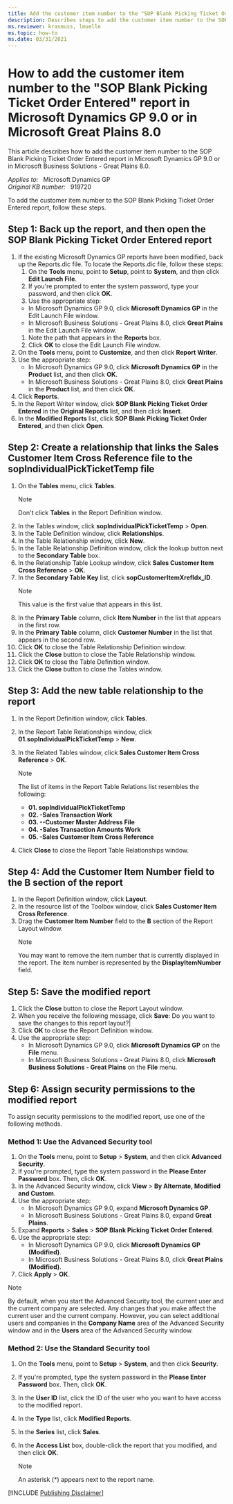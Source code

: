 ```yaml
---
title: Add the customer item number to the "SOP Blank Picking Ticket Order Entered" report in Microsoft Dynamics GP
description: Describes steps to add the customer item number to the SOP Blank Picking Ticket Order Entered report in Microsoft Dynamics GP 9.0 or in Microsoft Great Plains 8.0.
ms.reviewer: krasmuss, lmuelle
ms.topic: how-to
ms.date: 03/31/2021
---
```

# How to add the customer item number to the "SOP Blank Picking Ticket Order Entered" report in Microsoft Dynamics GP 9.0 or in Microsoft Great Plains 8.0

This article describes how to add the customer item number to the SOP Blank Picking Ticket Order Entered report in Microsoft Dynamics GP 9.0 or in Microsoft Business Solutions - Great Plains 8.0.

_Applies to:_ &nbsp; Microsoft Dynamics GP  
_Original KB number:_ &nbsp; 919720

To add the customer item number to the SOP Blank Picking Ticket Order Entered report, follow these steps.

## Step 1: Back up the report, and then open the SOP Blank Picking Ticket Order Entered report

1. If the existing Microsoft Dynamics GP reports have been modified, back up the Reports.dic file. To locate the Reports.dic file, follow these steps:
    1. On the **Tools** menu, point to **Setup**, point to **System**, and then click **Edit Launch File**.
    1. If you're prompted to enter the system password, type your password, and then click **OK**.
    1. Use the appropriate step:
    - In Microsoft Dynamics GP 9.0, click **Microsoft Dynamics GP** in the Edit Launch File window.
    - In Microsoft Business Solutions - Great Plains 8.0, click **Great Plains** in the Edit Launch File window.
    1. Note the path that appears in the **Reports** box.
    1. Click **OK** to close the Edit Launch File window.
1. On the **Tools** menu, point to **Customize**, and then click **Report Writer**.
1. Use the appropriate step:
    - In Microsoft Dynamics GP 9.0, click **Microsoft Dynamics GP** in the **Product** list, and then click **OK**.
    - In Microsoft Business Solutions - Great Plains 8.0, click **Great Plains** in the **Product** list, and then click **OK**.
1. Click **Reports**.
1. In the Report Writer window, click **SOP Blank Picking Ticket Order Entered** in the **Original Reports** list, and then click **Insert**.
1. In the **Modified Reports** list, click **SOP Blank Picking Ticket Order Entered**, and then click **Open**.

## Step 2: Create a relationship that links the Sales Customer Item Cross Reference file to the sopIndividualPickTicketTemp file

1. On the **Tables** menu, click **Tables**.
    > [!NOTE]
    > Don't click **Tables** in the Report Definition window.
1. In the Tables window, click **sopIndividualPickTicketTemp** > **Open**.
1. In the Table Definition window, click **Relationships**.
1. In the Table Relationship window, click **New**.
1. In the Table Relationship Definition window, click the lookup button next to the **Secondary Table** box.
1. In the Relationship Table Lookup window, click **Sales Customer Item Cross Reference** > **OK**.
1. In the **Secondary Table Key** list, click **sopCustomerItemXrefIdx_ID**.
    > [!NOTE]
    > This value is the first value that appears in this list.
1. In the **Primary Table** column, click **Item Number** in the list that appears in the first row.
1. In the **Primary Table** column, click **Customer Number** in the list that appears in the second row.
1. Click **OK** to close the Table Relationship Definition window.
1. Click the **Close** button to close the Table Relationship window.
1. Click **OK** to close the Table Definition window.
1. Click the **Close** button to close the Tables window.

## Step 3: Add the new table relationship to the report

1. In the Report Definition window, click **Tables**.
1. In the Report Table Relationships window, click **01.sopIndividualPickTicketTemp** > **New**.
1. In the Related Tables window, click **Sales Customer Item Cross Reference** > **OK**.
    > [!NOTE]
    > The list of items in the Report Table Relations list resembles the following:
    >
    > - **01. sopIndividualPickTicketTemp**
    > - **02. -Sales Transaction Work**
    > - **03. --Customer Master Address File**
    > - **04. -Sales Transaction Amounts Work**
    > - **05. -Sales Customer Item Cross Reference**

1. Click **Close** to close the Report Table Relationships window.

## Step 4: Add the Customer Item Number field to the B section of the report

1. In the Report Definition window, click **Layout**.
1. In the resource list of the Toolbox window, click **Sales Customer Item Cross Reference**.
1. Drag the **Customer Item Number** field to the **B** section of the Report Layout window.
    > [!NOTE]
    > You may want to remove the item number that is currently displayed in the report. The item number is represented by the **DisplayItemNumber** field.

## Step 5: Save the modified report

1. Click the **Close** button to close the Report Layout window.
1. When you receive the following message, click **Save**:
    Do you want to save the changes to this report layout?|
1. Click **OK** to close the Report Definition window.
1. Use the appropriate step:
    - In Microsoft Dynamics GP 9.0, click **Microsoft Dynamics GP** on the **File** menu.
    - In Microsoft Business Solutions - Great Plains 8.0, click **Microsoft Business Solutions - Great Plains** on the **File** menu.

## Step 6: Assign security permissions to the modified report

To assign security permissions to the modified report, use one of the following methods.

### Method 1: Use the Advanced Security tool

1. On the **Tools** menu, point to **Setup** > **System**, and then click **Advanced Security**.
1. If you're prompted, type the system password in the **Please Enter Password** box. Then, click **OK**.
1. In the Advanced Security window, click **View** > **By Alternate, Modified and Custom**.
1. Use the appropriate step:
    - In Microsoft Dynamics GP 9.0, expand **Microsoft Dynamics GP**.
    - In Microsoft Business Solutions - Great Plains 8.0, expand **Great Plains**.
1. Expand **Reports** > **Sales** > **SOP Blank Picking Ticket Order Entered**.
1. Use the appropriate step:
    - In Microsoft Dynamics GP 9.0, click **Microsoft Dynamics GP (Modified)**.
    - In Microsoft Business Solutions - Great Plains 8.0, click **Great Plains (Modified)**.
1. Click **Apply** > **OK**.

> [!NOTE]
> By default, when you start the Advanced Security tool, the current user and the current company are selected. Any changes that you make affect the current user and the current company. However, you can select additional users and companies in the **Company Name** area of the Advanced Security window and in the **Users** area of the Advanced Security window.

### Method 2: Use the Standard Security tool

1. On the **Tools** menu, point to **Setup** > **System**, and then click **Security**.
1. If you're prompted, type the system password in the **Please Enter Password** box. Then, click **OK**.
1. In the **User ID** list, click the ID of the user who you want to have access to the modified report.
1. In the **Type** list, click **Modified Reports**.
1. In the **Series** list, click **Sales**.
1. In the **Access List** box, double-click the report that you modified, and then click **OK**.

    > [!NOTE]
    > An asterisk (*) appears next to the report name.

[!INCLUDE [Publishing Disclaimer](../../../includes/publishing-disclaimer.md)]
